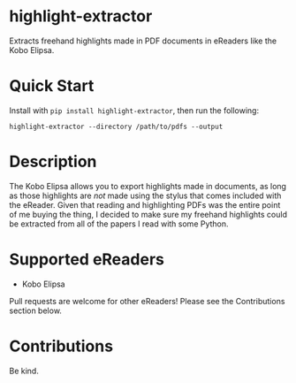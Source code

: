 # highlight-extractor
Extracts freehand highlights made in PDF documents in eReaders like the
Kobo Elipsa.

# Quick Start
Install with `pip install highlight-extractor`, then run the following:

`highlight-extractor --directory /path/to/pdfs --output`

# Description
The Kobo Elipsa allows you to export highlights made in documents, as long as
those highlights are *not* made using the stylus that comes included with the
eReader. Given that reading and highlighting PDFs was the entire point of me
buying the thing, I decided to make sure my freehand highlights could be
extracted from all of the papers I read with some Python.

# Supported eReaders
 * Kobo Elipsa

Pull requests are welcome for other eReaders! Please see the Contributions
section below.

# Contributions
Be kind.
